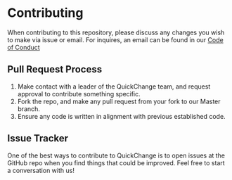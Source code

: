# Contributing

When contributing to this repository, please discuss any changes you wish to make via issue or email. For inquires, an email can be found in our [Code of Conduct](https://github.com/James-d-Harris/QuickChange/blob/main/code_of_conduct.md)

## Pull Request Process

1. Make contact with a leader of the QuickChange team, and request approval to contribute something specific.
2. Fork the repo, and make any pull request from your fork to our Master branch.
3. Ensure any code is written in alignment with previous established code.

## Issue Tracker

One of the best ways to contribute to QuickChange is to open issues at the GitHub repo when you find things that could be improved. Feel free to start a conversation with us!